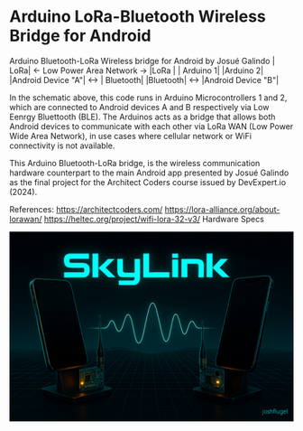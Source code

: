 # Arduino LoRa-Bluetooth Wireless Bridge for Android
Arduino Bluetooth-LoRa Wireless bridge for Android by Josué Galindo
                             |      LoRa| <- Low Power Area Network -> |LoRa     |
                             | Arduino 1|                              |Arduino 2|
    |Android Device "A"| <-> | Bluetooth|                              |Bluetooth| <-> |Android Device "B"| 

In the schematic above, this code runs in Arduino Microcontrollers 1 and 2, 
which are connected to Android devices A and B respectively via Low Eenrgy Bluettooth (BLE).
The Arduinos acts as a bridge that allows both Android devices to communicate with each other
via LoRa WAN (Low Power Wide Area Network), in use cases where cellular network 
or WiFi connectivity is not available.

This Arduino Bluetooth-LoRa bridge, is the wireless communication hardware counterpart to the
main Android app presented by Josué Galindo as the final project for the Architect Coders course 
issued by DevExpert.io (2024).

References:
https://architectcoders.com/
https://lora-alliance.org/about-lorawan/
https://heltec.org/project/wifi-lora-32-v3/ Hardware Specs

![SkyLink Banner](/skylink_arduino.png)
